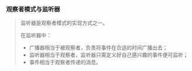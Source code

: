 ### 观察者模式与监听器

> 监听器是观察者模式的实现方式之一。
> 
> 在监听器中：
> - 广播器相当于被观察者，负责将事件在合适的时间广播出去；
> - 监听器相当于观察者，监听器只需定义好自己感兴趣的事件便可监听；
> - 事件相当于观察者传递的消息。
